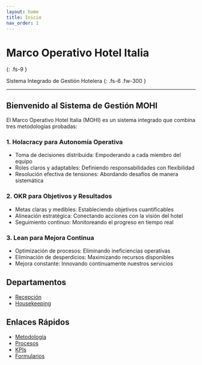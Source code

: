 ```yaml
---
layout: home
title: Inicio
nav_order: 1
---
```


# Marco Operativo Hotel Italia
{: .fs-9 }

Sistema Integrado de Gestión Hotelera
{: .fs-6 .fw-300 }

---

## Bienvenido al Sistema de Gestión MOHI

El Marco Operativo Hotel Italia (MOHI) es un sistema integrado que combina tres metodologías probadas:

### 1. Holacracy para Autonomía Operativa
- Toma de decisiones distribuida: Empoderando a cada miembro del equipo
- Roles claros y adaptables: Definiendo responsabilidades con flexibilidad
- Resolución efectiva de tensiones: Abordando desafíos de manera sistemática

### 2. OKR para Objetivos y Resultados
- Metas claras y medibles: Estableciendo objetivos cuantificables
- Alineación estratégica: Conectando acciones con la visión del hotel
- Seguimiento continuo: Monitoreando el progreso en tiempo real

### 3. Lean para Mejora Continua
- Optimización de procesos: Eliminando ineficiencias operativas
- Eliminación de desperdicios: Maximizando recursos disponibles
- Mejora constante: Innovando continuamente nuestros servicios

## Departamentos

- [Recepción](./departamentos/recepcion)
- [Housekeeping](./departamentos/housekeeping)

## Enlaces Rápidos

- [Metodología](./metodologia)
- [Procesos](./procesos)
- [KPIs](./kpis)
- [Formularios](./formularios)